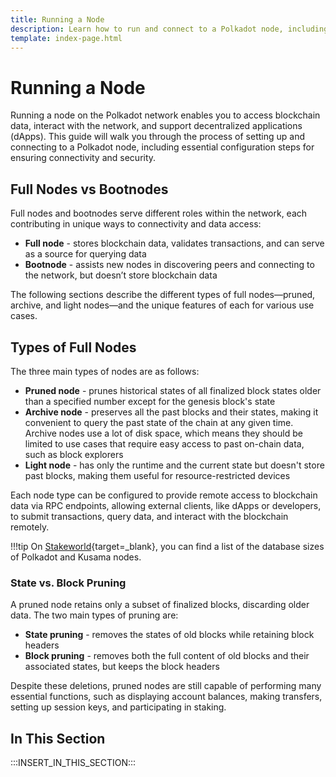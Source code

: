 ```yaml
---
title: Running a Node
description: Learn how to run and connect to a Polkadot node, including setup, configuration, and best practices for connectivity and security.
template: index-page.html
---
```


# Running a Node

Running a node on the Polkadot network enables you to access blockchain data, interact with the network, and support decentralized applications (dApps). This guide will walk you through the process of setting up and connecting to a Polkadot node, including essential configuration steps for ensuring connectivity and security.

## Full Nodes vs Bootnodes

Full nodes and bootnodes serve different roles within the network, each contributing in unique ways to connectivity and data access:

- **Full node** - stores blockchain data, validates transactions, and can serve as a source for querying data
- **Bootnode** - assists new nodes in discovering peers and connecting to the network, but doesn’t store blockchain data

The following sections describe the different types of full nodes—pruned, archive, and light nodes—and the unique features of each for various use cases.

## Types of Full Nodes

The three main types of nodes are as follows:

- **Pruned node** - prunes historical states of all finalized block states older than a specified number except for the genesis block's state
- **Archive node** - preserves all the past blocks and their states, making it convenient to query the past state of the chain at any given time. Archive nodes use a lot of disk space, which means they should be limited to use cases that require easy access to past on-chain data, such as block explorers
- **Light node** - has only the runtime and the current state but doesn't store past blocks, making them useful for resource-restricted devices

Each node type can be configured to provide remote access to blockchain data via RPC endpoints, allowing external clients, like dApps or developers, to submit transactions, query data, and interact with the blockchain remotely.

!!!tip
    On [Stakeworld](https://stakeworld.io/docs/dbsize){target=\_blank}, you can find a list of the database sizes of Polkadot and Kusama nodes.

### State vs. Block Pruning

A pruned node retains only a subset of finalized blocks, discarding older data. The two main types of pruning are:

- **State pruning** - removes the states of old blocks while retaining block headers
- **Block pruning** - removes both the full content of old blocks and their associated states, but keeps the block headers

Despite these deletions, pruned nodes are still capable of performing many essential functions, such as displaying account balances, making transfers, setting up session keys, and participating in staking.

## In This Section

:::INSERT_IN_THIS_SECTION:::
